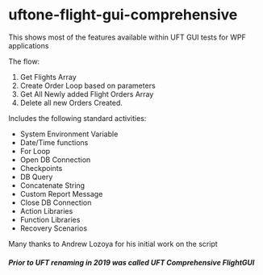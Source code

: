 # uftone-flight-gui-comprehensive
This shows most of the features available within UFT GUI tests for WPF applications

The flow: 
1. Get Flights Array
2. Create Order Loop based on parameters
3. Get All Newly added Flight Orders Array
4. Delete all new Orders Created. 

Includes the following standard activities:

*	System Environment Variable
*	Date/Time functions
*	For Loop
*	Open DB Connection
*	Checkpoints
*	DB Query
*	Concatenate String
*	Custom Report Message
*	Close DB Connection
* Action Libraries
* Function Libraries
* Recovery Scenarios

Many thanks to Andrew Lozoya for his initial work on the script




##### Prior to UFT renaming in 2019 was called UFT Comprehensive FlightGUI

